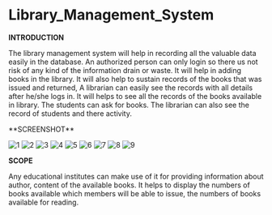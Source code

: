 # Library_Management_System
**INTRODUCTION**
<p/>
The library management system will help in recording all the valuable data easily in the database. 
An authorized person can only login so there us not risk of any kind of the information drain or waste. 
It will help in adding books in the library. It will also help to sustain records of the books that was issued and returned, 
A librarian can easily see the records with all details after he/she logs in. It will helps to see all the records of the books available in library.
The students can ask for books. The librarian can also see the record of students and there activity.<p/>
**SCREENSHOT**

![1](https://user-images.githubusercontent.com/83801231/135770528-f78db065-298b-4813-8d14-e94b2536ae63.jpg)
![2](https://user-images.githubusercontent.com/83801231/135770539-377831fc-556d-4ab7-ba5a-2f2986ed4294.jpg)
![3](https://user-images.githubusercontent.com/83801231/135770542-043eb9b5-3a84-4767-b5ae-2298ce7ef0fa.jpg)
![4](https://user-images.githubusercontent.com/83801231/135770559-cfb2ffd0-00e3-4381-9068-fd26839d9f13.jpg)
![5](https://user-images.githubusercontent.com/83801231/135770561-458d3079-f2a4-413e-a72a-174a9ba5133e.jpg)
![6](https://user-images.githubusercontent.com/83801231/135770564-4b25b730-d581-4236-9b72-099607854800.jpg)
![7](https://user-images.githubusercontent.com/83801231/135770567-5687d826-cc69-4f7c-8dbc-d0685ee17447.jpg)
![8](https://user-images.githubusercontent.com/83801231/135770572-b98f31a4-c283-42dc-a30e-15785044a58c.jpg)
![9](https://user-images.githubusercontent.com/83801231/135770674-26174dd9-f731-46b5-b9a3-2b6a3aae2ff9.jpg)

**SCOPE**
<p/>
Any educational institutes can make use of it for providing information about author, content of the available books.
It helps to display the numbers of books available which members will be able to issue, the numbers of books available for reading.<p/>



